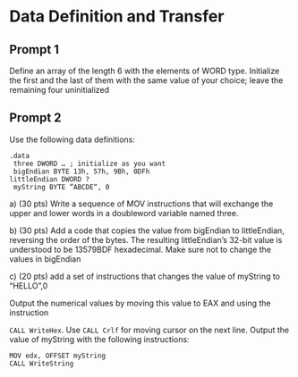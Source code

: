 # Data Definition and Transfer

## Prompt 1

Define an array of the length 6 with the elements of WORD type. Initialize the first and
the last of them with the same value of your choice; leave the remaining four
uninitialized 

## Prompt 2

Use the following data definitions:

```
.data
 three DWORD … ; initialize as you want
 bigEndian BYTE 13h, 57h, 9Bh, 0DFh
littleEndian DWORD ?
 myString BYTE “ABCDE“, 0
```

a) (30 pts) Write a sequence of MOV instructions that will exchange the upper and
lower words in a doubleword variable named three.

b) (30 pts) Add a code that copies the value from bigEndian to littleEndian,
reversing the order of the bytes. The resulting littleEndian’s 32-bit value is
understood to be 13579BDF hexadecimal. Make sure not to change the values in
bigEndian

c) (20 pts) add a set of instructions that changes the value of myString to
“HELLO”,0

Output the numerical values by moving this value to EAX and using the instruction

 `CALL WriteHex`. Use `CALL Crlf` for moving cursor on the next line.
 Output the value of myString with the following instructions:

``` 
MOV edx, OFFSET myString
CALL WriteString
```